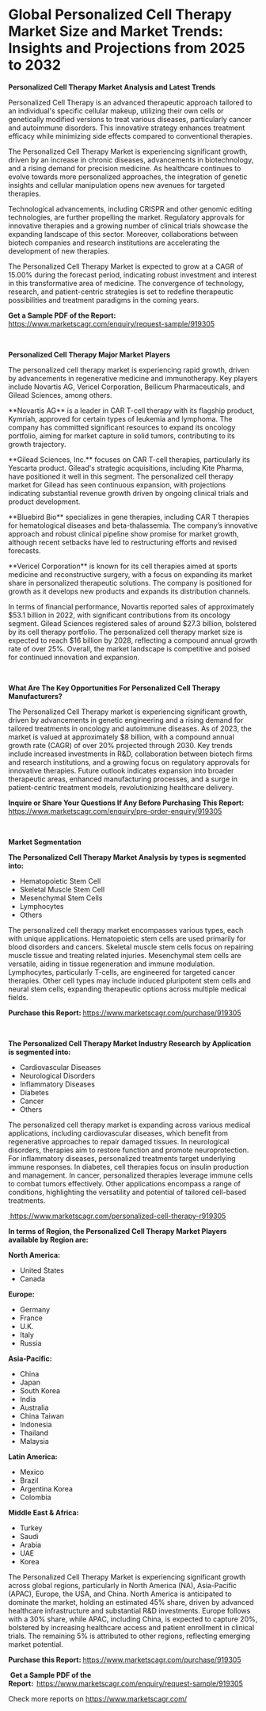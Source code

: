 <p><h1>Global Personalized Cell Therapy Market Size and Market Trends: Insights and Projections from 2025 to 2032</h1></p><p><strong>Personalized Cell Therapy Market Analysis and Latest Trends</strong></p>
<p><p>Personalized Cell Therapy is an advanced therapeutic approach tailored to an individual's specific cellular makeup, utilizing their own cells or genetically modified versions to treat various diseases, particularly cancer and autoimmune disorders. This innovative strategy enhances treatment efficacy while minimizing side effects compared to conventional therapies. </p><p>The Personalized Cell Therapy Market is experiencing significant growth, driven by an increase in chronic diseases, advancements in biotechnology, and a rising demand for precision medicine. As healthcare continues to evolve towards more personalized approaches, the integration of genetic insights and cellular manipulation opens new avenues for targeted therapies. </p><p>Technological advancements, including CRISPR and other genomic editing technologies, are further propelling the market. Regulatory approvals for innovative therapies and a growing number of clinical trials showcase the expanding landscape of this sector. Moreover, collaborations between biotech companies and research institutions are accelerating the development of new therapies. </p><p>The Personalized Cell Therapy Market is expected to grow at a CAGR of 15.00% during the forecast period, indicating robust investment and interest in this transformative area of medicine. The convergence of technology, research, and patient-centric strategies is set to redefine therapeutic possibilities and treatment paradigms in the coming years.</p></p>
<p><strong>Get a Sample PDF of the Report:&nbsp;</strong> <a href="https://www.marketscagr.com/enquiry/request-sample/919305?utm_campaign=2822&utm_medium=2&utm_source=Github&utm_content=ia&utm_term=05032025&utm_id=personalized-cell-therapy">https://www.marketscagr.com/enquiry/request-sample/919305</a></p>
<p>&nbsp;</p>
<p><strong>Personalized Cell Therapy Major Market Players</strong></p>
<p><p>The personalized cell therapy market is experiencing rapid growth, driven by advancements in regenerative medicine and immunotherapy. Key players include Novartis AG, Vericel Corporation, Bellicum Pharmaceuticals, and Gilead Sciences, among others.</p><p>**Novartis AG** is a leader in CAR T-cell therapy with its flagship product, Kymriah, approved for certain types of leukemia and lymphoma. The company has committed significant resources to expand its oncology portfolio, aiming for market capture in solid tumors, contributing to its growth trajectory.</p><p>**Gilead Sciences, Inc.** focuses on CAR T-cell therapies, particularly its Yescarta product. Gilead's strategic acquisitions, including Kite Pharma, have positioned it well in this segment. The personalized cell therapy market for Gilead has seen continuous expansion, with projections indicating substantial revenue growth driven by ongoing clinical trials and product development.</p><p>**Bluebird Bio** specializes in gene therapies, including CAR T therapies for hematological diseases and beta-thalassemia. The company’s innovative approach and robust clinical pipeline show promise for market growth, although recent setbacks have led to restructuring efforts and revised forecasts.</p><p>**Vericel Corporation** is known for its cell therapies aimed at sports medicine and reconstructive surgery, with a focus on expanding its market share in personalized therapeutic solutions. The company is positioned for growth as it develops new products and expands its distribution channels.</p><p>In terms of financial performance, Novartis reported sales of approximately $53.1 billion in 2022, with significant contributions from its oncology segment. Gilead Sciences registered sales of around $27.3 billion, bolstered by its cell therapy portfolio. The personalized cell therapy market size is expected to reach $16 billion by 2028, reflecting a compound annual growth rate of over 25%. Overall, the market landscape is competitive and poised for continued innovation and expansion.</p></p>
<p>&nbsp;</p>
<p><strong>What Are The Key Opportunities For Personalized Cell Therapy Manufacturers?</strong></p>
<p><p>The Personalized Cell Therapy market is experiencing significant growth, driven by advancements in genetic engineering and a rising demand for tailored treatments in oncology and autoimmune diseases. As of 2023, the market is valued at approximately $8 billion, with a compound annual growth rate (CAGR) of over 20% projected through 2030. Key trends include increased investments in R&D, collaboration between biotech firms and research institutions, and a growing focus on regulatory approvals for innovative therapies. Future outlook indicates expansion into broader therapeutic areas, enhanced manufacturing processes, and a surge in patient-centric treatment models, revolutionizing healthcare delivery.</p></p>
<p><strong>Inquire or Share Your Questions If Any Before Purchasing This Report:</strong> <a href="https://www.marketscagr.com/enquiry/pre-order-enquiry/919305?utm_campaign=2822&utm_medium=2&utm_source=Github&utm_content=ia&utm_term=05032025&utm_id=personalized-cell-therapy">https://www.marketscagr.com/enquiry/pre-order-enquiry/919305</a></p>
<p>&nbsp;</p>
<p><strong>Market Segmentation</strong></p>
<p><strong>The Personalized Cell Therapy Market Analysis by types is segmented into:</strong></p>
<p><ul><li>Hematopoietic Stem Cell</li><li>Skeletal Muscle Stem Cell</li><li>Mesenchymal Stem Cells</li><li>Lymphocytes</li><li>Others</li></ul></p>
<p><p>The personalized cell therapy market encompasses various types, each with unique applications. Hematopoietic stem cells are used primarily for blood disorders and cancers. Skeletal muscle stem cells focus on repairing muscle tissue and treating related injuries. Mesenchymal stem cells are versatile, aiding in tissue regeneration and immune modulation. Lymphocytes, particularly T-cells, are engineered for targeted cancer therapies. Other cell types may include induced pluripotent stem cells and neural stem cells, expanding therapeutic options across multiple medical fields.</p></p>
<p><strong>Purchase this Report:&nbsp;</strong><a href="https://www.marketscagr.com/purchase/919305?utm_campaign=2822&utm_medium=2&utm_source=Github&utm_content=ia&utm_term=05032025&utm_id=personalized-cell-therapy">https://www.marketscagr.com/purchase/919305</a></p>
<p>&nbsp;</p>
<p><strong>The Personalized Cell Therapy Market Industry Research by Application is segmented into:</strong></p>
<p><ul><li>Cardiovascular Diseases</li><li>Neurological Disorders</li><li>Inflammatory Diseases</li><li>Diabetes</li><li>Cancer</li><li>Others</li></ul></p>
<p><p>The personalized cell therapy market is expanding across various medical applications, including cardiovascular diseases, which benefit from regenerative approaches to repair damaged tissues. In neurological disorders, therapies aim to restore function and promote neuroprotection. For inflammatory diseases, personalized treatments target underlying immune responses. In diabetes, cell therapies focus on insulin production and management. In cancer, personalized therapies leverage immune cells to combat tumors effectively. Other applications encompass a range of conditions, highlighting the versatility and potential of tailored cell-based treatments.</p></p>
<p><a href="https://www.marketscagr.com/personalized-cell-therapy-r919305?utm_campaign=2822&utm_medium=2&utm_source=Github&utm_content=ia&utm_term=05032025&utm_id=personalized-cell-therapy">&nbsp;https://www.marketscagr.com/personalized-cell-therapy-r919305</a></p>
<p><strong>In terms of Region, the Personalized Cell Therapy Market Players available by Region are:</strong></p>
<p>
    <p> <strong> North America: </strong>
        <ul>
            <li>United States</li>
            <li>Canada</li>
        </ul>
        </p> 
    <p> <strong> Europe: </strong>
        <ul>
            <li>Germany</li>
            <li>France</li>
            <li>U.K.</li>
            <li>Italy</li>
            <li>Russia</li>
        </ul>
        </p> 
    <p> <strong> Asia-Pacific: </strong>
        <ul>
            <li>China</li>
            <li>Japan</li>
            <li>South Korea</li>
            <li>India</li>
            <li>Australia</li>
            <li>China Taiwan</li>
            <li>Indonesia</li>
            <li>Thailand</li>
            <li>Malaysia</li>
        </ul>
        </p> 
    <p> <strong> Latin America: </strong>
        <ul>
            <li>Mexico</li>
            <li>Brazil</li>
            <li>Argentina Korea</li>
            <li>Colombia</li>
        </ul>
        </p> 
    <p> <strong> Middle East & Africa: </strong>
        <ul>
            <li>Turkey</li>
            <li>Saudi</li>
            <li>Arabia</li>
            <li>UAE</li>
            <li>Korea</li>
        </ul>
    </p>
    </p>
<p><p>The Personalized Cell Therapy Market is experiencing significant growth across global regions, particularly in North America (NA), Asia-Pacific (APAC), Europe, the USA, and China. North America is anticipated to dominate the market, holding an estimated 45% share, driven by advanced healthcare infrastructure and substantial R&D investments. Europe follows with a 30% share, while APAC, including China, is expected to capture 20%, bolstered by increasing healthcare access and patient enrollment in clinical trials. The remaining 5% is attributed to other regions, reflecting emerging market potential.</p></p>
<p><strong>Purchase this Report: </strong><a href="https://www.marketscagr.com/purchase/919305?utm_campaign=2822&utm_medium=2&utm_source=Github&utm_content=ia&utm_term=05032025&utm_id=personalized-cell-therapy">https://www.marketscagr.com/purchase/919305</a></p>
<p>&nbsp;<strong>Get a Sample PDF of the Report:&nbsp;&nbsp;</strong><a href="https://www.marketscagr.com/enquiry/request-sample/919305?utm_campaign=2822&utm_medium=2&utm_source=Github&utm_content=ia&utm_term=05032025&utm_id=personalized-cell-therapy">https://www.marketscagr.com/enquiry/request-sample/919305</a></p>
<p><strong></strong></p>
<p>Check more reports on <a href="https://www.marketscagr.com/?utm_campaign=2822&utm_medium=2&utm_source=Github&utm_content=ia&utm_term=05032025&utm_id=personalized-cell-therapy">https://www.marketscagr.com/</a></p>